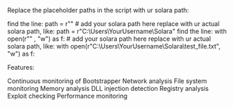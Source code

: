Replace the placeholder paths in the script with ur solara path:

find the line: path = r"" # add your solara path here
replace with ur actual solara path, like: path = r"C:\Users\YourUsername\Solara"
find the line: with open(r"" , "w") as f: # add your solara path here
replace with ur actual solara path, like: with open(r"C:\Users\YourUsername\Solara\test_file.txt", "w") as f:


Features:

Continuous monitoring of Bootstrapper
Network analysis
File system monitoring
Memory analysis
DLL injection detection
Registry analysis
Exploit checking
Performance monitoring
